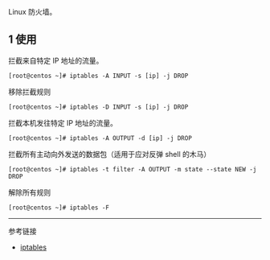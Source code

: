 Linux 防火墙。

## 1 使用

拦截来自特定 IP 地址的流量。

```shell
[root@centos ~]# iptables -A INPUT -s [ip] -j DROP
```

移除拦截规则

```shell
[root@centos ~]# iptables -D INPUT -s [ip] -j DROP
```

拦截本机发往特定 IP 地址的流量。

```shell
[root@centos ~]# iptables -A OUTPUT -d [ip] -j DROP
```

拦截所有主动向外发送的数据包（适用于应对反弹 shell 的木马）

```shell
[root@centos ~]# iptables -t filter -A OUTPUT -m state --state NEW -j DROP
```

解除所有规则

```shell
[root@centos ~]# iptables -F
```

---

参考链接

- [iptables](https://wiki.debian.org/iptables)
